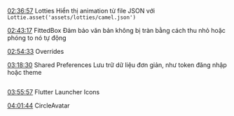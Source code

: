 [02:36:57](https://www.youtube.com/watch?v=3kaGC_DrUnw&list=WL&index=1&t=9417s) Lotties
Hiển thị animation từ file JSON với `Lottie.asset('assets/lotties/camel.json')`

[02:43:17](https://www.youtube.com/watch?v=3kaGC_DrUnw&list=WL&index=1&t=9797s) FittedBox
Đảm bảo văn bản không bị tràn bằng cách thu nhỏ hoặc phóng to nó tự động

[02:54:33](https://www.youtube.com/watch?v=3kaGC_DrUnw&list=WL&index=1&t=10473s) Overrides

[03:18:30](https://www.youtube.com/watch?v=3kaGC_DrUnw&list=WL&index=1&t=11910s) Shared Preferences
Lưu trữ dữ liệu đơn giản, như token đăng nhập hoặc theme

```dart

```

[03:55:57](https://www.youtube.com/watch?v=3kaGC_DrUnw&list=WL&index=1&t=14157s) Flutter Launcher Icons 

[04:01:44](https://www.youtube.com/watch?v=3kaGC_DrUnw&list=WL&index=1&t=14504s) CircleAvatar

